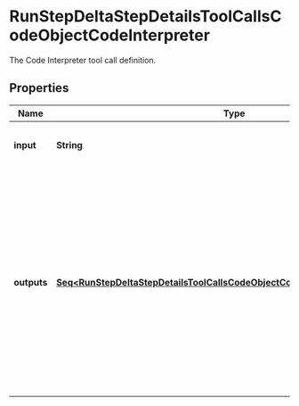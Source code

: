 

# RunStepDeltaStepDetailsToolCallsCodeObjectCodeInterpreter

The Code Interpreter tool call definition.

## Properties

Name | Type | Description | Notes
------------ | ------------- | ------------- | -------------
**input** | **String** | The input to the Code Interpreter tool call. |  [optional]
**outputs** | [**Seq&lt;RunStepDeltaStepDetailsToolCallsCodeObjectCodeInterpreterOutputsInner&gt;**](RunStepDeltaStepDetailsToolCallsCodeObjectCodeInterpreterOutputsInner.md) | The outputs from the Code Interpreter tool call. Code Interpreter can output one or more items, including text (&#x60;logs&#x60;) or images (&#x60;image&#x60;). Each of these are represented by a different object type. |  [optional]



